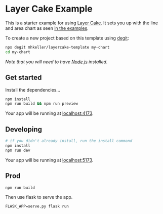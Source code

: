 Layer Cake Example
===

This is a starter example for using [Layer Cake](https://layercake.graphics). It sets you up with the line and area chart as seen [in the examples](https://layercake.graphics/example/Line). 

To create a new project based on this template using [degit](https://github.com/Rich-Harris/degit):

```bash
npx degit mhkeller/layercake-template my-chart
cd my-chart
```

*Note that you will need to have [Node.js](https://nodejs.org) installed.*

## Get started

Install the dependencies...

```bash
npm install
npm run build && npm run preview
```

Your app will be running at [localhost:4173](http://localhost:4173).

## Developing

```sh
# if you didn't already install, run the install command
npm install
npm run dev
```

Your app will be running at [localhost:5173](http://localhost:5173).


## Prod

```
npm run build
```

Then use flask to serve the app.

```
FLASK_APP=serve.py flask run
```